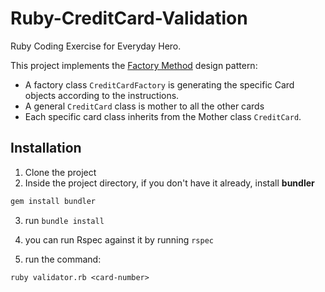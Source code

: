 # Ruby-CreditCard-Validation
Ruby Coding Exercise for Everyday Hero.

This project implements the [Factory Method](https://en.wikipedia.org/wiki/Factory_method_pattern) design pattern:
* A factory class `CreditCardFactory` is generating the specific Card objects according to the instructions.
* A general `CreditCard` class is mother to all the other cards
* Each specific card class inherits from the Mother class `CreditCard`.

## Installation
1. Clone the project
2. Inside the project directory, if you don't have it already, install **bundler**
```ruby
gem install bundler
```
3. run `bundle install`

4. you can run Rspec against it by running `rspec`
5. run the command:
```
ruby validator.rb <card-number>
```
